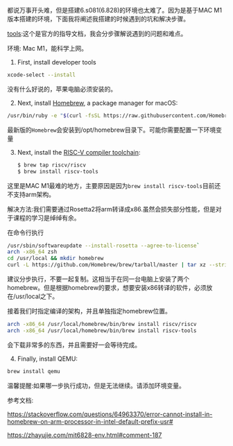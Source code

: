 都说万事开头难，但是搭建6.s081(6.828)的环境也太难了。因为是基于MAC M1版本搭建的环境，下面我将阐述我搭建的时候遇到的坑和解决步骤。

[tools](https://pdos.csail.mit.edu/6.828/2021/tools.html):这个是官方的指导文档，我会分步骤解说遇到的问题和难点。



环境: Mac M1，能科学上网。



1. First, install developer tools

```sh
xcode-select --install
```

没有什么好说的，苹果电脑必须安装的。

2. Next, install [Homebrew](https://brew.sh/), a package manager for macOS:

```sh
/usr/bin/ruby -e "$(curl -fsSL https://raw.githubusercontent.com/Homebrew/install/master/install)"
```

最新版的`Homebrew`会安装到/opt/homebrew目录下。可能你需要配置一下环境变量

3. Next, install the [RISC-V compiler toolchain](https://github.com/riscv/homebrew-riscv):

   ```sh
   $ brew tap riscv/riscv
   $ brew install riscv-tools
   ```

这里是MAC M1最难的地方，主要原因是因为`brew install riscv-tools`目前还不支持arm架构。

解决方法:我们需要通过Rosetta2将arm转译成x86.虽然会损失部分性能，但是对于课程的学习是绰绰有余。



在命令行执行

 ```sh
 /usr/sbin/softwareupdate --install-rosetta --agree-to-license`
 arch -x86_64 zsh
 cd /usr/local && mkdir homebrew
 curl -L https://github.com/Homebrew/brew/tarball/master | tar xz --strip 1 -C homebrew
 ```

建议分步执行，不要一起复制。这相当于在同一台电脑上安装了两个homebrew。但是根据homebrew的要求，想要安装x86转译的软件，必须放在/usr/local之下。

接着我们时指定编译的架构，并且单独指定homebrew位置。

```sh
arch -x86_64 /usr/local/homebrew/bin/brew install riscv/riscv
arch -x86_64 /usr/local/homebrew/bin/brew install riscv-tools
```

会下载非常多的东西，并且需要好一会等待完成。


4. Finally, install QEMU:

```sh
brew install qemu
```



温馨提醒:如果哪一步执行成功，但是无法继续。请添加环境变量。



参考文档:

https://stackoverflow.com/questions/64963370/error-cannot-install-in-homebrew-on-arm-processor-in-intel-default-prefix-usr#

https://zhayujie.com/mit6828-env.html#comment-187